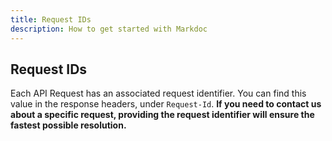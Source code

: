 ```yaml
---
title: Request IDs
description: How to get started with Markdoc
---
```


## Request IDs

Each API Request has an associated request identifier. You can find this value in the response headers, under `Request-Id`. **If you need to contact us about a specific request, providing the request identifier will ensure the fastest possible resolution.**
